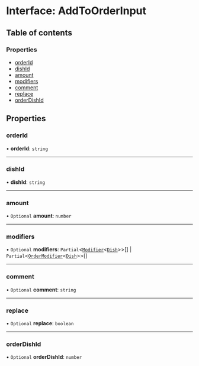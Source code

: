 # Interface: AddToOrderInput

## Table of contents

### Properties

- [orderId](AddToOrderInput.md#orderid)
- [dishId](AddToOrderInput.md#dishid)
- [amount](AddToOrderInput.md#amount)
- [modifiers](AddToOrderInput.md#modifiers)
- [comment](AddToOrderInput.md#comment)
- [replace](AddToOrderInput.md#replace)
- [orderDishId](AddToOrderInput.md#orderdishid)

## Properties

### orderId

• **orderId**: `string`

___

### dishId

• **dishId**: `string`

___

### amount

• `Optional` **amount**: `number`

___

### modifiers

• `Optional` **modifiers**: `Partial`<[`Modifier`](Modifier.md)<[`Dish`](Dish.md)\>\>[] \| `Partial`<[`OrderModifier`](OrderModifier.md)<[`Dish`](Dish.md)\>\>[]

___

### comment

• `Optional` **comment**: `string`

___

### replace

• `Optional` **replace**: `boolean`

___

### orderDishId

• `Optional` **orderDishId**: `number`
